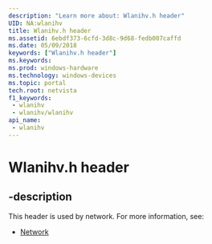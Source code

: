 ```yaml
---
description: "Learn more about: Wlanihv.h header"
UID: NA:wlanihv
title: Wlanihv.h header
ms.assetid: 6ebdf373-6cfd-3d8c-9d68-fedb007caffd
ms.date: 05/09/2018
keywords: ["Wlanihv.h header"]
ms.keywords: 
ms.prod: windows-hardware
ms.technology: windows-devices
ms.topic: portal
tech.root: netvista
f1_keywords:
 - wlanihv
 - wlanihv/wlanihv
api_name:
 - wlanihv
---
```


# Wlanihv.h header


## -description

This header is used by network. For more information, see:

- [Network](../_netvista/index.md)

